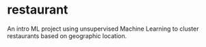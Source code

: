 # restaurant
An intro ML project using unsupervised Machine Learning to cluster restaurants based on geographic location.
